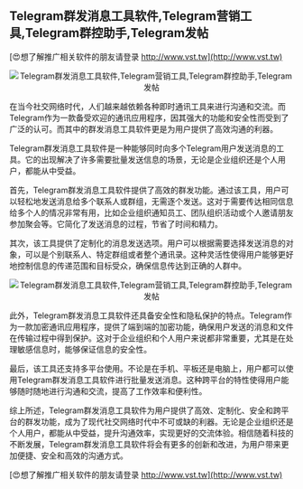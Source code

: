 ## **Telegram群发消息工具软件,Telegram营销工具,Telegram群控助手,Telegram发帖**

[😍想了解推广相关软件的朋友请登录 http://www.vst.tw](http://www.vst.tw)

 <center><img src="https://vst.tw/MP4/tuiguang/png/8.png" alt="Telegram群发消息工具软件,Telegram营销工具,Telegram群控助手,Telegram发帖"></center>

在当今社交网络时代，人们越来越依赖各种即时通讯工具来进行沟通和交流。而Telegram作为一款备受欢迎的通讯应用程序，因其强大的功能和安全性而受到了广泛的认可。而其中的群发消息工具软件更是为用户提供了高效沟通的利器。

Telegram群发消息工具软件是一种能够同时向多个Telegram用户发送消息的工具。它的出现解决了许多需要批量发送信息的场景，无论是企业组织还是个人用户，都能从中受益。

首先，Telegram群发消息工具软件提供了高效的群发功能。通过该工具，用户可以轻松地发送消息给多个联系人或群组，无需逐个发送。这对于需要传达相同信息给多个人的情况非常有用，比如企业组织通知员工、团队组织活动或个人邀请朋友参加聚会等。它简化了发送消息的过程，节省了时间和精力。

其次，该工具提供了定制化的消息发送选项。用户可以根据需要选择发送消息的对象，可以是个别联系人、特定群组或者整个通讯录。这种灵活性使得用户能够更好地控制信息的传递范围和目标受众，确保信息传达到正确的人群中。

 <center><img src="https://vst.tw/MP4/tuiguang/png/3.png" alt="Telegram群发消息工具软件,Telegram营销工具,Telegram群控助手,Telegram发帖"></center>

此外，Telegram群发消息工具软件还具备安全性和隐私保护的特点。Telegram作为一款加密通讯应用程序，提供了端到端的加密功能，确保用户发送的消息和文件在传输过程中得到保护。这对于企业组织和个人用户来说都非常重要，尤其是在处理敏感信息时，能够保证信息的安全性。

最后，该工具还支持多平台使用。不论是在手机、平板还是电脑上，用户都可以使用Telegram群发消息工具软件进行批量发送消息。这种跨平台的特性使得用户能够随时随地进行沟通和交流，提高了工作效率和便利性。

综上所述，Telegram群发消息工具软件为用户提供了高效、定制化、安全和跨平台的群发功能，成为了现代社交网络时代中不可或缺的利器。无论是企业组织还是个人用户，都能从中受益，提升沟通效率，实现更好的交流体验。相信随着科技的不断发展，Telegram群发消息工具软件将会有更多的创新和改进，为用户带来更加便捷、安全和高效的沟通方式。

[😍想了解推广相关软件的朋友请登录 http://www.vst.tw](http://www.vst.tw)



